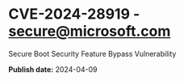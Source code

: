 # CVE-2024-28919 - secure@microsoft.com

Secure Boot Security Feature Bypass Vulnerability

**Publish date:** 2024-04-09
